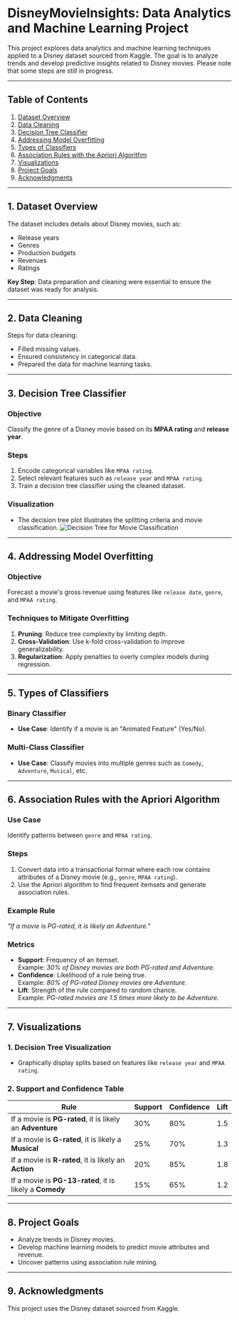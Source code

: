 
# **DisneyMovieInsights: Data Analytics and Machine Learning Project**

This project explores data analytics and machine learning techniques applied to a Disney dataset sourced from Kaggle. The goal is to analyze trends and develop predictive insights related to Disney movies. Please note that some steps are still in progress.

---

## **Table of Contents**

1. [Dataset Overview](#dataset-overview)  
2. [Data Cleaning](#data-cleaning)  
3. [Decision Tree Classifier](#decision-tree-classifier)  
4. [Addressing Model Overfitting](#addressing-model-overfitting)  
5. [Types of Classifiers](#types-of-classifiers)  
6. [Association Rules with the Apriori Algorithm](#association-rules-with-the-apriori-algorithm)  
7. [Visualizations](#visualizations)  
8. [Project Goals](#project-goals)  
9. [Acknowledgments](#acknowledgments)  

---

## **1. Dataset Overview**

The dataset includes details about Disney movies, such as:
- Release years  
- Genres  
- Production budgets  
- Revenues  
- Ratings  

**Key Step**: Data preparation and cleaning were essential to ensure the dataset was ready for analysis.

---

## **2. Data Cleaning**

Steps for data cleaning:
- Filled missing values.  
- Ensured consistency in categorical data.  
- Prepared the data for machine learning tasks.

---

## **3. Decision Tree Classifier**

### **Objective**  
Classify the genre of a Disney movie based on its **MPAA rating** and **release year**.

### **Steps**
1. Encode categorical variables like `MPAA rating`.  
2. Select relevant features such as `release year` and `MPAA rating`.  
3. Train a decision tree classifier using the cleaned dataset.  

### **Visualization**  
- The decision tree plot illustrates the splitting criteria and movie classification.
![Decision Tree for Movie Classification](https://imgur.com/a/0onozcz)

---

## **4. Addressing Model Overfitting**

### **Objective**  
Forecast a movie's gross revenue using features like `release date`, `genre`, and `MPAA rating`.

### **Techniques to Mitigate Overfitting**
1. **Pruning**: Reduce tree complexity by limiting depth.  
2. **Cross-Validation**: Use k-fold cross-validation to improve generalizability.  
3. **Regularization**: Apply penalties to overly complex models during regression.  

---

## **5. Types of Classifiers**

### **Binary Classifier**  
- **Use Case**: Identify if a movie is an "Animated Feature" (Yes/No).

### **Multi-Class Classifier**  
- **Use Case**: Classify movies into multiple genres such as `Comedy`, `Adventure`, `Musical`, etc.

---

## **6. Association Rules with the Apriori Algorithm**

### **Use Case**  
Identify patterns between `genre` and `MPAA rating`.

### **Steps**
1. Convert data into a transactional format where each row contains attributes of a Disney movie (e.g., `genre`, `MPAA rating`).  
2. Use the Apriori algorithm to find frequent itemsets and generate association rules.  

### **Example Rule**  
*"If a movie is PG-rated, it is likely an Adventure."*

### **Metrics**
- **Support**: Frequency of an itemset.  
  Example: *30% of Disney movies are both PG-rated and Adventure.*  
- **Confidence**: Likelihood of a rule being true.  
  Example: *80% of PG-rated Disney movies are Adventure.*  
- **Lift**: Strength of the rule compared to random chance.  
  Example: *PG-rated movies are 1.5 times more likely to be Adventure.*  

---

## **7. Visualizations**

### **1. Decision Tree Visualization**  
- Graphically display splits based on features like `release year` and `MPAA rating`.

### **2. Support and Confidence Table**  

| **Rule**                                      | **Support** | **Confidence** | **Lift** |
|-----------------------------------------------|-------------|----------------|----------|
| If a movie is **PG-rated**, it is likely an **Adventure** | 30%         | 80%           | 1.5      |
| If a movie is **G-rated**, it is likely a **Musical**       | 25%         | 70%           | 1.3      |
| If a movie is **R-rated**, it is likely an **Action**       | 20%         | 85%           | 1.8      |
| If a movie is **PG-13-rated**, it is likely a **Comedy**    | 15%         | 65%           | 1.2      |

---

## **8. Project Goals**

- Analyze trends in Disney movies.  
- Develop machine learning models to predict movie attributes and revenue.  
- Uncover patterns using association rule mining.

---

## **9. Acknowledgments**

This project uses the Disney dataset sourced from Kaggle.

